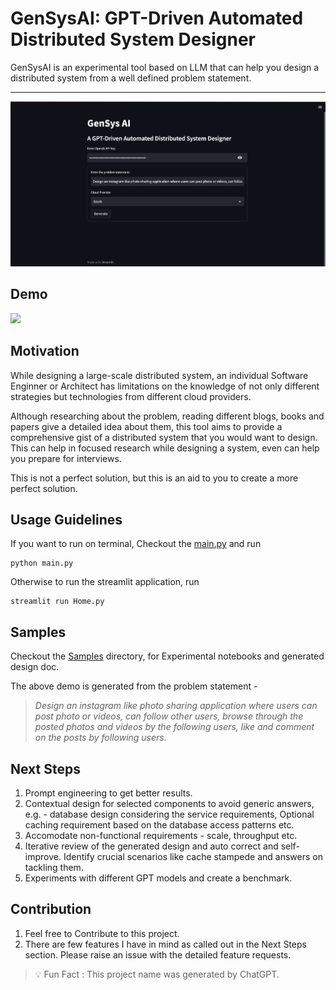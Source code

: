 # GenSysAI: GPT-Driven Automated Distributed System Designer

GenSysAI is an experimental tool based on LLM that can help you design a distributed system from a well defined problem statement.

---

![](./docs/streamlit.jpeg)

## Demo
![](./docs/demo.gif)

## Motivation

While designing a large-scale distributed system, an individual Software Enginner or Architect has limitations on the knowledge of not only different strategies but technologies from different cloud providers.

Although researching about the problem, reading different blogs, books and papers give a detailed idea about them, this tool aims to provide a comprehensive gist of a distributed system that you would want to design. This can help in focused research while designing a system, even can help you prepare for interviews.

This is not a perfect solution, but this is an aid to you to create a more perfect solution.


## Usage Guidelines

If you want to run on terminal, Checkout the [main.py](./main.py) and run

```shell
python main.py
```
Otherwise to run the streamlit application, run

```shell
streamlit run Home.py
```


## Samples

Checkout the [Samples](./samples/) directory, for Experimental notebooks and generated design doc.

The above demo is generated from the problem statement - 
>_Design an instagram like photo sharing application where users can post photo or videos, can follow other users, browse through the posted photos and videos by the following users, like and comment on the posts by following users._

## Next Steps

1. Prompt engineering to get better results.
2. Contextual design for selected components to avoid generic answers, e.g. - database design considering the service requirements, Optional caching requirement based on the database access patterns etc.
3. Accomodate non-functional requirements - scale, throughput etc.
4. Iterative review of the generated design and auto correct and self-improve. Identify crucial scenarios like cache stampede and answers on tackling them.
5. Experiments with different GPT models and create a benchmark.

## Contribution

1. Feel free to Contribute to this project. 
2. There are few features I have in mind as called out in the Next Steps section. Please raise an issue with the detailed feature requests.


> :bulb: Fun Fact : This project name was generated by ChatGPT.
